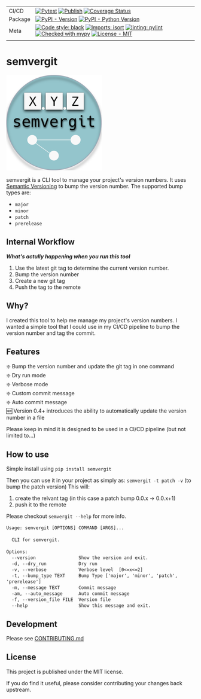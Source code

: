 |||
|-|-|
| CI/CD   | [![Pytest](https://github.com/Tranquility2/semvergit/actions/workflows/pytest.yml/badge.svg)](https://github.com/Tranquility2/semvergit/actions/workflows/pytest.yml) [![Publish](https://github.com/Tranquility2/semvergit/actions/workflows/publish.yml/badge.svg)](https://github.com/Tranquility2/semvergit/actions/workflows/publish.yml) [![Coverage Status](https://coveralls.io/repos/github/Tranquility2/semvergit/badge.svg)](https://coveralls.io/github/Tranquility2/semvergit)|
| Package | [![PyPI - Version](https://img.shields.io/pypi/v/semvergit.svg?logo=pypi&label=PyPI&logoColor=gold)](https://pypi.org/project/semvergit/) [![PyPI - Python Version](https://img.shields.io/pypi/pyversions/semvergit.svg?logo=python&label=Python&logoColor=gold)](https://pypi.org/project/semvergit/)|
| Meta    | [![Code style: black](https://img.shields.io/badge/code%20style-black-000000.svg)](https://github.com/psf/black) [![Imports: isort](https://img.shields.io/badge/%20imports-isort-%231674b1?style=flat&labelColor=ef8336)](https://pycqa.github.io/isort/) [![linting: pylint](https://img.shields.io/badge/linting-pylint-yellowgreen)](https://github.com/pylint-dev/pylint) [![Checked with mypy](http://www.mypy-lang.org/static/mypy_badge.svg)](http://mypy-lang.org/) [![License - MIT](https://img.shields.io/badge/license-MIT-9400d3.svg)](https://spdx.org/licenses/) |
|||

# semvergit
![semvergit](assets/semvergit-255.png)

semvergit is a CLI tool to manage your project's version numbers.
It uses [Semantic Versioning](https://semver.org/) to bump the version number.
The supported bump types are:

- `major`
- `minor`
- `patch`
- `prerelease`

## Internal Workflow
___What's actully happening when you run this tool___
1. Use the latest git tag to determine the current version number.
2. Bump the version number
3. Create a new git tag
4. Push the tag to the remote

## Why?
I created this tool to help me manage my project's version numbers.
I wanted a simple tool that I could use in my CI/CD pipeline to bump the version number and tag the commit.

## Features
❇️ Bump the version number and update the git tag in one command  
❇️ Dry run mode  
❇️ Verbose mode  
❇️ Custom commit message  
❇️ Auto commit message  
🆕 Version 0.4+ introduces the ability to automatically update the version number in a file  

Please keep in mind it is designed to be used in a CI/CD pipeline (but not limited to...)

## How to use

Simple install using
``pip install semvergit``

Then you can use it in your project as simply as:
``semvergit -t patch -v``
(to bump the patch version)
This will:

1. create the relvant tag (in this case a patch bump 0.0.x -> 0.0.x+1)
2. push it to the remote

Please checkout ``semvergit --help`` for more info.

```shell
Usage: semvergit [OPTIONS] COMMAND [ARGS]...

  CLI for semvergit.

Options:
  --version                Show the version and exit.
  -d, --dry_run            Dry run
  -v, --verbose            Verbose level  [0<=x<=2]
  -t, --bump_type TEXT     Bump Type ['major', 'minor', 'patch', 'prerelease']
  -m, --message TEXT       Commit message
  -am, --auto_message      Auto commit message
  -f, --version_file FILE  Version file
  --help                   Show this message and exit.
```

## Development

Please see [CONTRIBUTING.md](CONTRIBUTING.md)

## License

This project is published under the MIT license.

If you do find it useful, please consider contributing your changes back upstream.
